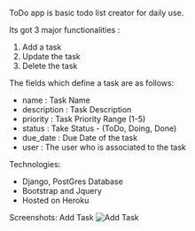 ToDo app is basic todo list creator for daily use.

Its got 3 major functionalities :
1. Add a task
2. Update the task
3. Delete the task

The fields which define a task are as follows:
- name : Task Name
- description : Task Description
- priority : Task Priority Range (1-5)
- status : Take Status - (ToDo, Doing, Done)
- due_date :  Due Date of the task
- user : The user who is associated to the task

Technologies:
- Django, PostGres Database
- Bootstrap and Jquery
- Hosted on Heroku

Screenshots:
Add Task
![Add Task](https://www.dropbox.com/s/124gb4zvfh915uy/add-task.png)
